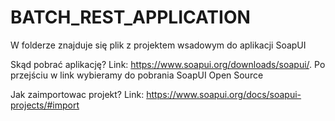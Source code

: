 # BATCH_REST_APPLICATION
W folderze znajduje się plik z projektem wsadowym do aplikacji SoapUI

Skąd pobrać aplikację? 
Link: https://www.soapui.org/downloads/soapui/. Po przejściu w link wybieramy do pobrania SoapUI Open Source

Jak zaimportowac projekt? Link: https://www.soapui.org/docs/soapui-projects/#import
